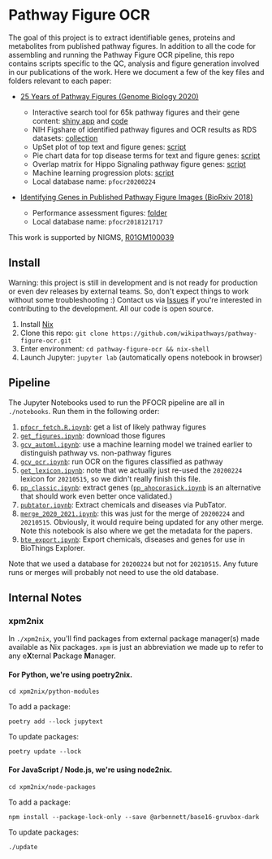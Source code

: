 # Pathway Figure OCR

The goal of this project is to extract identifiable genes, proteins and metabolites from published pathway figures. In addition to all the code for assembling and running the Pathway Figure OCR pipeline, this repo contains scripts specific to the QC, analysis and figure generation involved in our publications of the work. Here we document a few of the key files and folders relevant to each paper:

- [25 Years of Pathway Figures (Genome Biology 2020)](https://genomebiology.biomedcentral.com/articles/10.1186/s13059-020-02181-2)

  - Interactive search tool for 65k pathway figures and their gene content: [shiny app](https://gladstone-bioinformatics.shinyapps.io/shiny-25years) and [code](shiny-25years)
  - NIH Figshare of identified pathway figures and OCR results as RDS datasets: [collection](https://doi.org/10.35092/yhjc.c.5005697)
  - UpSet plot of top text and figure genes: [script](pfocr_qc.R#L681)
  - Pie chart data for top disease terms for text and figure genes: [script](pfocr-gmt-enrich.R#L329)
  - Overlap matrix for Hippo Signaling pathway figure genes: [script](matrix-visualization.R)
  - Machine learning progression plots: [script](pfocr_qc.R#L154)
  - Local database name: `pfocr20200224`

- [Identifying Genes in Published Pathway Figure Images (BioRxiv 2018)](https://www.biorxiv.org/content/10.1101/379446v1)
  - Performance assessment figures: [folder](performance)
  - Local database name: `pfocr2018121717`

This work is supported by NIGMS, [R01GM100039](https://app.dimensions.ai/details/grant/grant.2521530)

## Install

Warning: this project is still in development and is not ready for production or even dev releases by external teams. So, don't expect things to work without some troubleshooting :)
Contact us via [Issues](https://github.com/wikipathways/pathway-figure-ocr/issues) if you're interested in contributing to the development. All our code is open source.

1. Install [Nix](https://nixos.org/nixos/nix-pills/install-on-your-running-system.html#idm140737316672400)
2. Clone this repo: `git clone https://github.com/wikipathways/pathway-figure-ocr.git`
3. Enter environment: `cd pathway-figure-ocr && nix-shell`
4. Launch Jupyter: `jupyter lab` (automatically opens notebook in browser)

## Pipeline

The Jupyter Notebooks used to run the PFOCR pipeline are all in `./notebooks`. Run them in the following order:

1. [`pfocr_fetch.R.ipynb`](https://github.com/wikipathways/pathway-figure-ocr/blob/master/notebooks/pfocr_fetch.R.ipynb): get a list of likely pathway figures
2. [`get_figures.ipynb`](https://github.com/wikipathways/pathway-figure-ocr/blob/master/notebooks/get_figures.ipynb): download those figures
3. [`gcv_automl.ipynb`](https://github.com/wikipathways/pathway-figure-ocr/blob/master/notebooks/gcv_automl.ipynb): use a machine learning model we trained earlier to distinguish pathway vs. non-pathway figures
4. [`gcv_ocr.ipynb`](https://github.com/wikipathways/pathway-figure-ocr/blob/master/notebooks/gcv_ocr.ipynb): run OCR on the figures classified as pathway
5. [`get_lexicon.ipynb`](https://github.com/wikipathways/pathway-figure-ocr/blob/master/notebooks/get_lexicon.ipynb): note that we actually just re-used the `20200224` lexicon for `20210515`, so we didn't really finish this file.
6. [`pp_classic.ipynb`](https://github.com/wikipathways/pathway-figure-ocr/blob/master/notebooks/pp_classic.ipynb): extract genes ([`pp_ahocorasick.ipynb`](https://github.com/wikipathways/pathway-figure-ocr/blob/master/notebooks/pp_ahocorasick.ipynb) is an alternative that should work even better once validated.)
7. [`pubtator.ipynb`](https://github.com/wikipathways/pathway-figure-ocr/blob/master/notebooks/pubtator.ipynb): Extract chemicals and diseases via PubTator.
8. [`merge_2020_2021.ipynb`](https://github.com/wikipathways/pathway-figure-ocr/blob/master/notebooks/merge_2020_2021.ipynb): this was just for the merge of `20200224` and `20210515`. Obviously, it would require being updated for any other merge. Note this notebook is also where we get the metadata for the papers.
9. [`bte_export.ipynb`](https://github.com/wikipathways/pathway-figure-ocr/blob/master/notebooks/bte_export.ipynb): Export chemicals, diseases and genes for use in BioThings Explorer.

Note that we used a database for `20200224` but not for `20210515`. Any future runs or merges will probably not need to use the old database.

## Internal Notes

### xpm2nix

In `./xpm2nix`, you'll find packages from external package manager(s) made available as Nix packages. `xpm` is just an abbreviation we made up to refer to any e**X**ternal **P**ackage **M**anager.

#### For Python, we're using poetry2nix.

```
cd xpm2nix/python-modules
```

To add a package:

```
poetry add --lock jupytext
```

To update packages:

```
poetry update --lock
```

#### For JavaScript / Node.js, we're using node2nix.

```
cd xpm2nix/node-packages
```

To add a package:

```
npm install --package-lock-only --save @arbennett/base16-gruvbox-dark
```

To update packages:

```
./update
```

